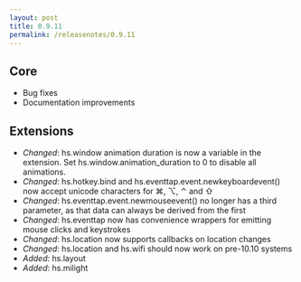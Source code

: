 ```yaml
---
layout: post
title: 0.9.11
permalink: /releasenotes/0.9.11
---
```


## Core
 * Bug fixes
 * Documentation improvements

## Extensions
 * *Changed*: hs.window animation duration is now a variable in the extension. Set hs.window.animation_duration to 0 to disable all animations.
 * *Changed*: hs.hotkey.bind and hs.eventtap.event.newkeyboardevent() now accept unicode characters for ⌘, ⌥, ⌃ and ⇧
 * *Changed*: hs.eventtap.event.newmouseevent() no longer has a third parameter, as that data can always be derived from the first
 * *Changed*: hs.eventtap now has convenience wrappers for emitting mouse clicks and keystrokes
 * *Changed*: hs.location now supports callbacks on location changes
 * *Changed*: hs.location and hs.wifi should now work on pre-10.10 systems
 * *Added*: hs.layout
 * *Added*: hs.milight
